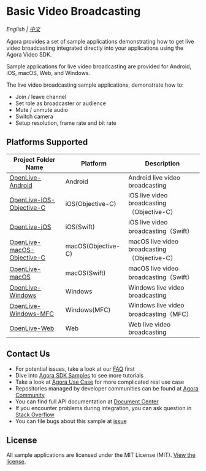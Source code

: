 # Basic Video Broadcasting

*English | [中文](README.zh.md)*

Agora provides a set of sample applications demonstrating how to get live video broadcasting integrated directly into your applications using the Agora Video SDK.

Sample applications for live video broadcasting are provided for Android, iOS, macOS, Web, and Windows.

The live video broadcasting sample applications, demonstrate how to:

- Join / leave channel
- Set role as broadcaster or audience
- Mute / unmute audio
- Switch camera
- Setup resolution, frame rate and bit rate

## Platforms Supported

Project Folder Name|Platform|Description
---|---|---
[OpenLive-Android](./OpenLive-Android)|Android|Android live video broadcasting
[OpenLive-iOS-Objective-C](./OpenLive-iOS-Objective-C)|iOS(Objective-C)|iOS live video broadcasting（Objective-C）
[OpenLive-iOS](./OpenLive-iOS)|iOS(Swift)|iOS live video broadcasting（Swift）
[OpenLive-macOS-Objective-C](./OpenLive-macOS-Objective-C)|macOS(Objective-C)|macOS live video broadcasting（Objective-C）
[OpenLive-macOS](./OpenLive-macOS)|macOS(Swift)|macOS live video broadcasting（Swift）
[OpenLive-Windows](./OpenLive-Windows)|Windows|Windows live video broadcasting
[OpenLive-Windows-MFC](./OpenLive-Windows-MFC)|Windows(MFC)|Windows live video broadcasting（MFC）
[OpenLive-Web](.g/OpenLive-Web)|Web|Web live video broadcasting

## Contact Us

- For potential issues, take a look at our [FAQ](https://docs.agora.io/en/faq) first
- Dive into [Agora SDK Samples](https://github.com/AgoraIO) to see more tutorials
- Take a look at [Agora Use Case](https://github.com/AgoraIO-usecase) for more complicated real use case
- Repositories managed by developer communities can be found at [Agora Community](https://github.com/AgoraIO-Community)
- You can find full API documentation at [Document Center](https://docs.agora.io/en/)
- If you encounter problems during integration, you can ask question in [Stack Overflow](https://stackoverflow.com/questions/tagged/agora.io)
- You can file bugs about this sample at [issue](https://github.com/AgoraIO/Basic-Video-Broadcasting/issues)

## License

All sample applications are licensed under the MIT License (MIT). [View the license](LICENSE.md).